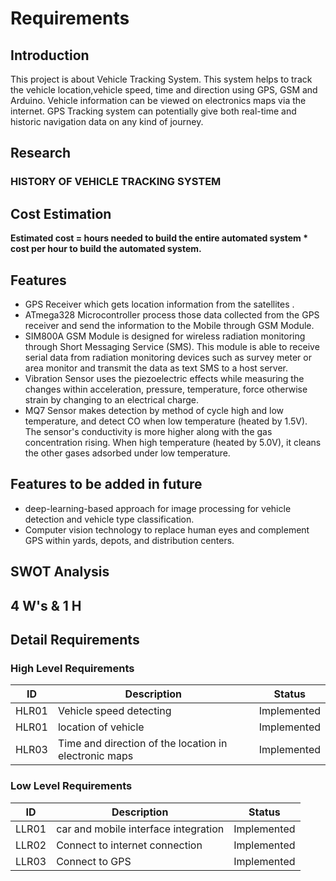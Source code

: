 # Requirements

## Introduction

This project is about Vehicle Tracking System. This system helps to track the vehicle location,vehicle speed, time and direction using GPS, GSM and Arduino. Vehicle information can be viewed on electronics maps via the internet. GPS Tracking system can potentially give both real-time and historic navigation data on any kind of journey.

## Research

### HISTORY OF VEHICLE TRACKING SYSTEM



## Cost Estimation

**Estimated cost = hours needed to build the entire automated system * cost per hour to build the automated system.**

## Features

* GPS Receiver which gets location information from the satellites .
* ATmega328 Microcontroller process those data collected from the GPS receiver and send the information to the Mobile through GSM Module.
* SIM800A GSM Module is designed for wireless radiation monitoring through Short Messaging Service (SMS). This module is able to receive serial data from radiation monitoring devices such as survey meter or area monitor and transmit the data as text SMS to a host server.
* Vibration Sensor uses the piezoelectric effects while measuring the changes within acceleration, pressure, temperature, force otherwise strain by changing to an electrical charge.
* MQ7 Sensor makes detection by method of cycle high and low temperature, and detect CO when low temperature (heated by 1.5V). The sensor's conductivity is more higher along with the gas concentration rising. When high temperature (heated by 5.0V), it cleans the other gases adsorbed under low temperature.

## Features to be added in future

* deep-learning-based approach for image processing for vehicle detection and vehicle type classification.
* Computer vision technology to replace human eyes and complement GPS within yards, depots, and distribution centers.

## SWOT Analysis


## 4 W's & 1 H


## Detail Requirements

### High Level Requirements
| ID    | Description                             | Status              | 
|-------|-----------------------------------------|---------------------|
| HLR01 | Vehicle speed detecting  |Implemented        |
| HLR01 | location of vehicle |Implemented         |
| HLR03 | Time and direction of the location in electronic maps  |Implemented             |


### Low Level Requirements
| ID    | Description           | Status              | 
|-------|-----------------------|---------------------|
| LLR01 |car and mobile interface integration          |   Implemented       |
| LLR02 |Connect to internet connection|   Implemented       |
| LLR03 |Connect to GPS         |Implemented           |
